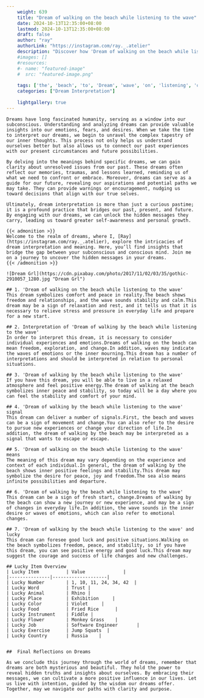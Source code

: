 ```yaml
---
    weight: 639
    title: "Dream of walking on the beach while listening to the wave"  # Assuming 'title' column exists
    date: 2024-10-13T12:35:00+08:00
    lastmod: 2024-10-13T12:35:00+08:00
    draft: false
    author: "ray"
    authorLink: "https://instagram.com/ray._.atelier"
    description: "Discover how 'Dream of walking on the beach while listening to the wave' can interpret your future and uncover its significant meanings in your life."
    #images: []
    #resources:
    #- name: "featured-image"
    #  src: "featured-image.png"
    
    tags: ['the', 'beach', 'to', 'Dream', 'wave', 'on', 'listening', 'of', 'while', 'walking']
    categories: ["Dream Interpretation"]
    
    lightgallery: true
---
```

    
    Dreams have long fascinated humanity, serving as a window into our subconscious. Understanding and analyzing dreams can provide valuable insights into our emotions, fears, and desires. When we take the time to interpret our dreams, we begin to unravel the complex tapestry of our inner thoughts. This process not only helps us understand ourselves better but also allows us to connect our past experiences with our present circumstances and future possibilities.
    
    By delving into the meanings behind specific dreams, we can gain clarity about unresolved issues from our past. These dreams often reflect our memories, traumas, and lessons learned, reminding us of what we need to confront or embrace. Moreover, dreams can serve as a guide for our future, revealing our aspirations and potential paths we may take. They can provide warnings or encouragement, nudging us toward decisions that align with our true selves.
    
    Ultimately, dream interpretation is more than just a curious pastime; it is a profound practice that bridges our past, present, and future. By engaging with our dreams, we can unlock the hidden messages they carry, leading us toward greater self-awareness and personal growth.
    
    {{< admonition >}}
    Welcome to the realm of dreams, where I, [Ray](https://instagram.com/ray._.atelier), explore the intricacies of dream interpretation and meaning. Here, you’ll find insights that bridge the gap between your subconscious and conscious mind. Join me on a journey to uncover the hidden messages in your dreams.
    {{< /admonition >}}
    
    ![Dream Grl](https://cdn.pixabay.com/photo/2017/11/02/03/35/gothic-2910057_1280.jpg "Dream Grl")
    
    ## 1. 'Dream of walking on the beach while listening to the wave'
    This dream symbolizes comfort and peace in reality.The beach shows freedom and relationships, and the wave sounds stability and calm.This dream may be a sign of relaxation and rest, and it tells us that it is necessary to relieve stress and pressure in everyday life and prepare for a new start.
    
    ## 2. Interpretation of 'Dream of walking by the beach while listening to the wave'
    In order to interpret this dream, it is necessary to consider individual experiences and emotions.Dreams of walking on the beach can mean freedom, exploration, and change.In addition, waves may indicate the waves of emotions or the inner mourning.This dream has a number of interpretations and should be interpreted in relation to personal situations.
    
    ## 3. 'Dream of walking by the beach while listening to the wave'
    If you have this dream, you will be able to live in a relaxed atmosphere and feel positive energy.The dream of walking at the beach symbolizes inner peace and stability, so today will be a day where you can feel the stability and comfort of your mind.
    
    ## 4. 'Dream of walking by the beach while listening to the wave' signal
    This dream can deliver a number of signals.First, the beach and waves can be a sign of movement and change.You can also refer to the desire to pursue new experiences or change your direction of life.In addition, the dream of walking by the beach may be interpreted as a signal that wants to escape or escape.
    
    ## 5. 'Dream of walking on the beach while listening to the wave' means
    The meaning of this dream may vary depending on the experience and context of each individual.In general, the dream of walking by the beach shows inner positive feelings and stability.This dream may symbolize the desire for peace, joy and freedom.The sea also means infinite possibilities and departure.
    
    ## 6. 'Dream of walking by the beach while listening to the wave'
    This dream can be a sign of fresh start, change.Dreams of walking by the beach can show a new journey or new experience, and may be a sign of changes in everyday life.In addition, the wave sounds in the inner desire or waves of emotions, which can also refer to emotional changes.
    
    ## 7. 'Dream of walking by the beach while listening to the wave' and lucky
    This dream can foresee good luck and positive situations.Walking on the beach symbolizes freedom, peace, and stability, so if you have this dream, you can see positive energy and good luck.This dream may suggest the courage and success of life changes and new challenges.
    
    ## Lucky Item Overview
    | Lucky Item          | Value              |
    |---------------|--------------------|
    | Lucky Number        | 1, 10, 11, 24, 34, 42  |
    | Lucky Word          | Trust |
    | Lucky Animal        | Rhino |
    | Lucky Place         | Exhibition     |
    | Lucky Color         | Violet     |
    | Lucky Food          | Fried Rice      |
    | Lucky Instrument    | Fiddle |
    | Lucky Flower        | Monkey Grass    |
    | Lucky Job           | Software Engineer       |
    | Lucky Exercise      | Jump Squats  |
    | Lucky Country       | Russia    |
    
    
    ##  Final Reflections on Dreams
    
    As we conclude this journey through the world of dreams, remember that dreams are both mysterious and beautiful. They hold the power to reveal hidden truths and insights about ourselves. By embracing their messages, we can cultivate a more positive influence in our lives. Let us live with intention, guided by the wisdom our dreams offer. Together, may we navigate our paths with clarity and purpose.
    